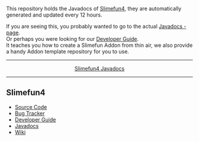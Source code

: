 This repository holds the Javadocs of [Slimefun4](https://github.com/Slimefun/Slimefun4/), they are automatically generated and updated every 12 hours.

If you are seeing this, you probably wanted to go to the actual [Javadocs - page](https://slimefun.github.io/javadocs/Slimefun4/docs/index.html?overview-summary.html).<br>
Or perhaps you were looking for our [Developer Guide](https://github.com/Slimefun/Slimefun4/wiki/Developer-Guide).<br>
It teaches you how to create a Slimefun Addon from thin air, we also provide a handy Addon template repository for you to use.

<hr>
<p align="center">
  <a href="https://slimefun.github.io/javadocs/Slimefun4/docs/index.html?overview-summary.html">Slimefun4 Javadocs</a>
</p>  
<hr>

## Slimefun4
* [Source Code](https://github.com/Slimefun/Slimefun4)
* [Bug Tracker](https://github.com/Slimefun/Slimefun4/issues)
* [Developer Guide](https://github.com/Slimefun/Slimefun4/wiki/Developer-Guide)
* [Javadocs](https://slimefun.github.io/javadocs/Slimefun4/docs/index.html?overview-summary.html)
* [Wiki](https://github.com/Slimefun/Slimefun4/wiki)
